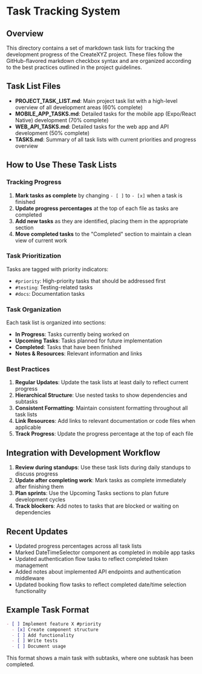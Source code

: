 # Task Tracking System

## Overview

This directory contains a set of markdown task lists for tracking the development progress of the CreateXYZ project. These files follow the GitHub-flavored markdown checkbox syntax and are organized according to the best practices outlined in the project guidelines.

## Task List Files

- **PROJECT_TASK_LIST.md**: Main project task list with a high-level overview of all development areas (60% complete)
- **MOBILE_APP_TASKS.md**: Detailed tasks for the mobile app (Expo/React Native) development (70% complete)
- **WEB_API_TASKS.md**: Detailed tasks for the web app and API development (50% complete)
- **TASKS.md**: Summary of all task lists with current priorities and progress overview

## How to Use These Task Lists

### Tracking Progress

1. **Mark tasks as complete** by changing `- [ ]` to `- [x]` when a task is finished
2. **Update progress percentages** at the top of each file as tasks are completed
3. **Add new tasks** as they are identified, placing them in the appropriate section
4. **Move completed tasks** to the "Completed" section to maintain a clean view of current work

### Task Prioritization

Tasks are tagged with priority indicators:
- `#priority`: High-priority tasks that should be addressed first
- `#testing`: Testing-related tasks
- `#docs`: Documentation tasks

### Task Organization

Each task list is organized into sections:
- **In Progress**: Tasks currently being worked on
- **Upcoming Tasks**: Tasks planned for future implementation
- **Completed**: Tasks that have been finished
- **Notes & Resources**: Relevant information and links

### Best Practices

1. **Regular Updates**: Update the task lists at least daily to reflect current progress
2. **Hierarchical Structure**: Use nested tasks to show dependencies and subtasks
3. **Consistent Formatting**: Maintain consistent formatting throughout all task lists
4. **Link Resources**: Add links to relevant documentation or code files when applicable
5. **Track Progress**: Update the progress percentage at the top of each file

## Integration with Development Workflow

1. **Review during standups**: Use these task lists during daily standups to discuss progress
2. **Update after completing work**: Mark tasks as complete immediately after finishing them
3. **Plan sprints**: Use the Upcoming Tasks sections to plan future development cycles
4. **Track blockers**: Add notes to tasks that are blocked or waiting on dependencies

## Recent Updates

- Updated progress percentages across all task lists
- Marked DateTimeSelector component as completed in mobile app tasks
- Updated authentication flow tasks to reflect completed token management
- Added notes about implemented API endpoints and authentication middleware
- Updated booking flow tasks to reflect completed date/time selection functionality

## Example Task Format

```markdown
- [ ] Implement feature X #priority
  - [x] Create component structure
  - [ ] Add functionality
  - [ ] Write tests
  - [ ] Document usage
```

This format shows a main task with subtasks, where one subtask has been completed.